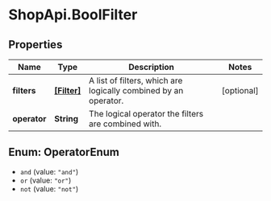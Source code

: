 # ShopApi.BoolFilter

## Properties
Name | Type | Description | Notes
------------ | ------------- | ------------- | -------------
**filters** | [**[Filter]**](Filter.md) | A list of filters, which are logically combined by an operator. | [optional] 
**operator** | **String** | The logical operator the filters are combined with. | 

<a name="OperatorEnum"></a>
## Enum: OperatorEnum

* `and` (value: `"and"`)
* `or` (value: `"or"`)
* `not` (value: `"not"`)

